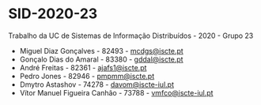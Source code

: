 # SID-2020-23
Trabalho da UC de Sistemas de Informação Distribuídos - 2020 - Grupo 23

- Miguel Diaz Gonçalves - 82493 - mcdgs@iscte.pt
- Gonçalo Dias do Amaral - 83380 - gddal@iscte.pt
- André Freitas - 82361 - ajafs1@iscte.pt
- Pedro Jones - 82946 - pmpmm@iscte.pt
- Dmytro Astashov - 74278 - davom@iscte-iul.pt
- Vítor Manuel Figueira Canhão - 73788 - vmfco@iscte-iul.pt
